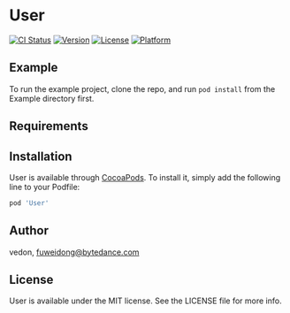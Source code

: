 # User

[![CI Status](https://img.shields.io/travis/vedon/User.svg?style=flat)](https://travis-ci.org/vedon/User)
[![Version](https://img.shields.io/cocoapods/v/User.svg?style=flat)](https://cocoapods.org/pods/User)
[![License](https://img.shields.io/cocoapods/l/User.svg?style=flat)](https://cocoapods.org/pods/User)
[![Platform](https://img.shields.io/cocoapods/p/User.svg?style=flat)](https://cocoapods.org/pods/User)

## Example

To run the example project, clone the repo, and run `pod install` from the Example directory first.

## Requirements

## Installation

User is available through [CocoaPods](https://cocoapods.org). To install
it, simply add the following line to your Podfile:

```ruby
pod 'User'
```

## Author

vedon, fuweidong@bytedance.com

## License

User is available under the MIT license. See the LICENSE file for more info.
